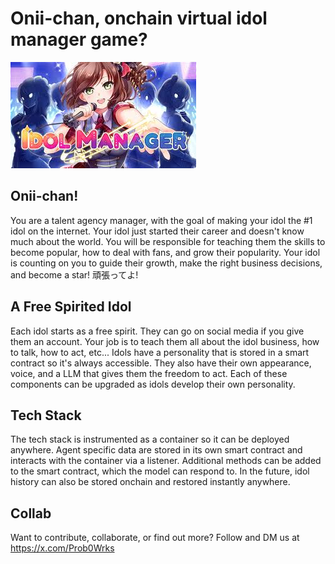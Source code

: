 # Onii-chan, onchain virtual idol manager game?

![Idol Manager](https://raw.githubusercontent.com/ProbablyNothingWorks/onii-chan/refs/heads/main/public/idol_manager.jpeg?token=GHSAT0AAAAAAC2I2JWJ247F5G553XLUDC3EZZYIA2A)

## Onii-chan!
You are a talent agency manager, with the goal of making your idol the #1 idol on the internet. Your idol just started their career and doesn't know much about the world. You will be responsible for teaching them the skills to become popular, how to deal with fans, and grow their popularity. Your idol is counting on you to guide their growth, make the right business decisions, and become a star!  頑張ってよ!

## A Free Spirited Idol
Each idol starts as a free spirit. They can go on social media if you give them an account. Your job is to teach them all about the idol business, how to talk, how to act, etc... Idols have a personality that is stored in a smart contract so it's always accessible. They also have their own appearance, voice, and a LLM that gives them the freedom to act. Each of these components can be upgraded as idols develop their own personality.

## Tech Stack
The tech stack is instrumented as a container so it can be deployed anywhere. Agent specific data are stored in its own smart contract and interacts with the container via a listener. Additional methods can be added to the smart contract, which the model can respond to. In the future, idol history can also be stored onchain and restored instantly anywhere.

## Collab
Want to contribute, collaborate, or find out more? Follow and DM us at https://x.com/Prob0Wrks
